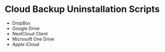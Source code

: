 # Cloud Backup Uninstallation Scripts

- DropBox
- Google Drive
- NextCloud Client
- Microsoft One Drive
- Apple iCloud
